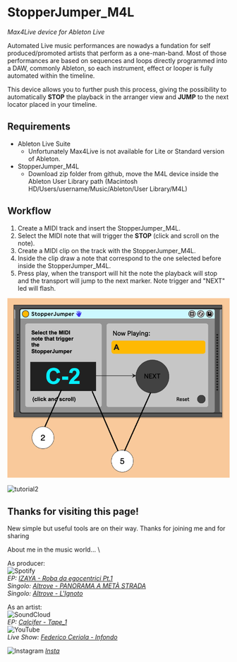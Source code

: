 # StopperJumper_M4L
_Max4Live device for Ableton Live_

Automated Live music performances are nowadys a fundation for self produced/promoted artists that perform as a one-man-band.
Most of those performances are based on sequences and loops directly programmed into a DAW, commonly Ableton, so each instrument, effect or looper is fully automated within the timeline.

This device allows you to further push this process, giving the possibility to automatically **STOP** the playback in the arranger view and **JUMP** to the next locator placed in your timeline.


## Requirements
- Ableton Live Suite
    - Unfortunately Max4Live is not available for Lite or Standard version of Ableton.
- StopperJumper_M4L
    - Download zip folder from github, move the M4L device inside the Ableton User Library path (Macintosh HD/Users/username/Music/Ableton/User Library/M4L)

## Workflow

1. Create a MIDI track and insert the StopperJumper_M4L.
2. Select the MIDI note that will trigger the **STOP** (click and scroll on the note).
3. Create a MIDI clip on the track with the StopperJumper_M4L.
4. Inside the clip draw a note that correspond to the one selected before inside the StopperJumper_M4L.
5. Press play, when the transport will hit the note the playback will stop and the transport will jump to the next marker. Note trigger and "NEXT" led will flash.

![tutorial1](https://github.com/fCeriola/StopperJumper_M4L/blob/main/img/tutorial1.png)

![tutorial2](ihttps://github.com/fCeriola/StopperJumper_M4L/blob/main/img/tutorial2.png)


## Thanks for visiting this page!

New simple but useful tools are on their way. Thanks for joining me and for sharing 

About me in the music world... \

As producer: \
	![Spotify](https://img.shields.io/badge/Spotify-1ED760?style=for-the-badge&logo=spotify&logoColor=white) \
_EP: [IZAYA - Roba da egocentrici Pt.1](https://open.spotify.com/intl-it/album/1sFp91RRp6JSIlauGSDOWg?si=5ZZ2xJCSRtWSM1C0KiOTzQ)_ \
_Singolo: [Altrove - PANORAMA A METÀ STRADA](https://open.spotify.com/intl-it/track/4Hbn1ppbSAbQPy0CdGgdgA?si=373f382a179c4915)_ \
_Singolo: [Altrove - L'Ignoto](https://open.spotify.com/intl-it/track/30f6AOeW91ISAn9mwh5BkD?si=17912a447cdd4186)_

As an artist: \
![SoundCloud](https://img.shields.io/badge/soundcloud-FF5500?style=for-the-badge&logo=soundcloud&logoColor=white) \
_EP: [Calcifer - Tape_1](https://soundcloud.com/calcifer-tapes/sets/tape_1?si=3324a098a95d48b1a9058fe78c46c5e6&utm_source=clipboard&utm_medium=text&utm_campaign=social_sharing)_ \
![YouTube](https://img.shields.io/badge/YouTube-%23FF0000.svg?style=for-the-badge&logo=YouTube&logoColor=white) \
_Live Show: [Federico Ceriola - Infondo](https://www.youtube.com/watch?v=3-4HYrjWRxk&t=328s)_

![Instagram](https://img.shields.io/badge/Instagram-%23E4405F.svg?style=for-the-badge&logo=Instagram&logoColor=white)
_[Insta](https://www.instagram.com/federicoceriola/)_
